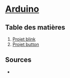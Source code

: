 # [Arduino](../readme.md)

## Table des matières

1. [Projet blink](./blink.md)
1. [Projet button](./button.md)
 

## Sources

* []()